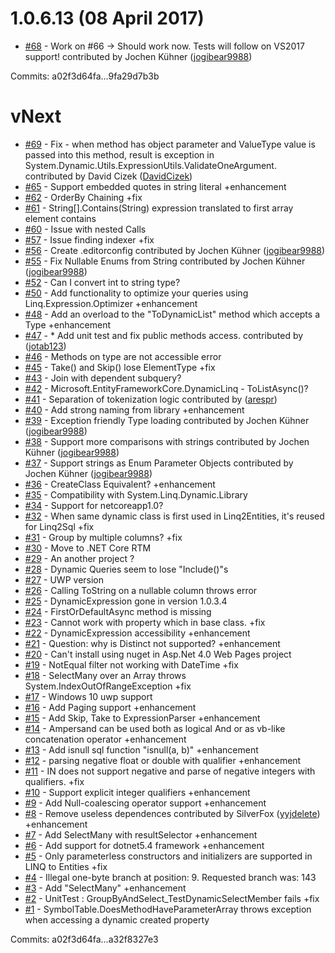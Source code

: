 # 1.0.6.13 (08 April 2017)

 - [#68](https://github.com/StefH/System.Linq.Dynamic.Core/pull/68) - Work on #66 -> Should work now. Tests will follow on VS2017 support! contributed by Jochen Kühner ([jogibear9988](https://github.com/jogibear9988))

Commits: a02f3d64fa...9fa29d7b3b


# vNext

 - [#69](https://github.com/StefH/System.Linq.Dynamic.Core/pull/69) - Fix - when method has object parameter and ValueType value is passed into this method, result is exception in System.Dynamic.Utils.ExpressionUtils.ValidateOneArgument. contributed by David Cizek ([DavidCizek](https://github.com/DavidCizek))
 - [#65](https://github.com/StefH/System.Linq.Dynamic.Core/issues/65) - Support embedded quotes in string literal +enhancement
 - [#62](https://github.com/StefH/System.Linq.Dynamic.Core/issues/62) - OrderBy Chaining +fix
 - [#61](https://github.com/StefH/System.Linq.Dynamic.Core/issues/61) - String[].Contains(String) expression translated to first array element contains
 - [#60](https://github.com/StefH/System.Linq.Dynamic.Core/issues/60) - Issue with nested Calls
 - [#57](https://github.com/StefH/System.Linq.Dynamic.Core/issues/57) - Issue finding indexer +fix
 - [#56](https://github.com/StefH/System.Linq.Dynamic.Core/pull/56) - Create .editorconfig contributed by Jochen Kühner ([jogibear9988](https://github.com/jogibear9988))
 - [#55](https://github.com/StefH/System.Linq.Dynamic.Core/pull/55) - Fix Nullable Enums from String contributed by Jochen Kühner ([jogibear9988](https://github.com/jogibear9988))
 - [#52](https://github.com/StefH/System.Linq.Dynamic.Core/issues/52) - Can I convert int to string type?
 - [#50](https://github.com/StefH/System.Linq.Dynamic.Core/issues/50) - Add functionality to optimize your queries using Linq.Expression.Optimizer +enhancement
 - [#48](https://github.com/StefH/System.Linq.Dynamic.Core/issues/48) - Add an overload to the "ToDynamicList" method which accepts a Type +enhancement
 - [#47](https://github.com/StefH/System.Linq.Dynamic.Core/pull/47) - * Add unit test and fix public methods access. contributed by ([jotab123](https://github.com/jotab123))
 - [#46](https://github.com/StefH/System.Linq.Dynamic.Core/issues/46) - Methods on type are not accessible error
 - [#45](https://github.com/StefH/System.Linq.Dynamic.Core/issues/45) - Take() and Skip() lose ElementType +fix
 - [#43](https://github.com/StefH/System.Linq.Dynamic.Core/issues/43) - Join with dependent subquery?
 - [#42](https://github.com/StefH/System.Linq.Dynamic.Core/issues/42) - Microsoft.EntityFrameworkCore.DynamicLinq - ToListAsync()?
 - [#41](https://github.com/StefH/System.Linq.Dynamic.Core/pull/41) - Separation of tokenization logic contributed by ([arespr](https://github.com/arespr))
 - [#40](https://github.com/StefH/System.Linq.Dynamic.Core/issues/40) - Add strong naming from library +enhancement
 - [#39](https://github.com/StefH/System.Linq.Dynamic.Core/pull/39) - Exception friendly Type loading contributed by Jochen Kühner ([jogibear9988](https://github.com/jogibear9988))
 - [#38](https://github.com/StefH/System.Linq.Dynamic.Core/pull/38) - Support more comparisons with strings contributed by Jochen Kühner ([jogibear9988](https://github.com/jogibear9988))
 - [#37](https://github.com/StefH/System.Linq.Dynamic.Core/pull/37) - Support strings as Enum Parameter Objects contributed by Jochen Kühner ([jogibear9988](https://github.com/jogibear9988))
 - [#36](https://github.com/StefH/System.Linq.Dynamic.Core/issues/36) - CreateClass Equivalent? +enhancement
 - [#35](https://github.com/StefH/System.Linq.Dynamic.Core/issues/35) - Compatibility with System.Linq.Dynamic.Library 
 - [#34](https://github.com/StefH/System.Linq.Dynamic.Core/issues/34) - Support for netcoreapp1.0?
 - [#32](https://github.com/StefH/System.Linq.Dynamic.Core/issues/32) - When same dynamic class is first used in Linq2Entities, it's reused for Linq2Sql +fix
 - [#31](https://github.com/StefH/System.Linq.Dynamic.Core/issues/31) - Group by multiple columns? +fix
 - [#30](https://github.com/StefH/System.Linq.Dynamic.Core/issues/30) - Move to .NET Core RTM
 - [#29](https://github.com/StefH/System.Linq.Dynamic.Core/issues/29) - An another project ?
 - [#28](https://github.com/StefH/System.Linq.Dynamic.Core/issues/28) - Dynamic Queries seem to lose "Include()"s
 - [#27](https://github.com/StefH/System.Linq.Dynamic.Core/issues/27) - UWP version
 - [#26](https://github.com/StefH/System.Linq.Dynamic.Core/issues/26) - Calling ToString on a nullable column throws error
 - [#25](https://github.com/StefH/System.Linq.Dynamic.Core/issues/25) - DynamicExpression gone in version 1.0.3.4
 - [#24](https://github.com/StefH/System.Linq.Dynamic.Core/issues/24) - FirstOrDefaultAsync method is missing
 - [#23](https://github.com/StefH/System.Linq.Dynamic.Core/issues/23) - Cannot work with property which in base class. +fix
 - [#22](https://github.com/StefH/System.Linq.Dynamic.Core/issues/22) - DynamicExpression accessibility +enhancement
 - [#21](https://github.com/StefH/System.Linq.Dynamic.Core/issues/21) - Question: why is Distinct not supported? +enhancement
 - [#20](https://github.com/StefH/System.Linq.Dynamic.Core/issues/20) - Can't install using nuget in Asp.Net 4.0 Web Pages project
 - [#19](https://github.com/StefH/System.Linq.Dynamic.Core/issues/19) - NotEqual filter not working with DateTime +fix
 - [#18](https://github.com/StefH/System.Linq.Dynamic.Core/issues/18) - SelectMany over an Array throws System.IndexOutOfRangeException +fix
 - [#17](https://github.com/StefH/System.Linq.Dynamic.Core/issues/17) - Windows 10 uwp support
 - [#16](https://github.com/StefH/System.Linq.Dynamic.Core/issues/16) - Add Paging support +enhancement
 - [#15](https://github.com/StefH/System.Linq.Dynamic.Core/issues/15) - Add Skip, Take to ExpressionParser +enhancement
 - [#14](https://github.com/StefH/System.Linq.Dynamic.Core/issues/14) - Ampersand can be used both as logical And or as vb-like concatenation operator +enhancement
 - [#13](https://github.com/StefH/System.Linq.Dynamic.Core/issues/13) - Add isnull sql function "isnull(a, b)" +enhancement
 - [#12](https://github.com/StefH/System.Linq.Dynamic.Core/issues/12) - parsing negative float or double with qualifier +enhancement
 - [#11](https://github.com/StefH/System.Linq.Dynamic.Core/issues/11) - IN does not support negative and parse of negative integers with qualifiers. +fix
 - [#10](https://github.com/StefH/System.Linq.Dynamic.Core/issues/10) - Support explicit integer qualifiers +enhancement
 - [#9](https://github.com/StefH/System.Linq.Dynamic.Core/issues/9) - Add Null-coalescing operator support +enhancement
 - [#8](https://github.com/StefH/System.Linq.Dynamic.Core/pull/8) - Remove useless dependences contributed by SilverFox ([yyjdelete](https://github.com/yyjdelete)) +enhancement
 - [#7](https://github.com/StefH/System.Linq.Dynamic.Core/issues/7) - Add SelectMany with resultSelector +enhancement
 - [#6](https://github.com/StefH/System.Linq.Dynamic.Core/issues/6) - Add support for dotnet5.4 framework +enhancement
 - [#5](https://github.com/StefH/System.Linq.Dynamic.Core/issues/5) - Only parameterless constructors and initializers are supported in LINQ to Entities +fix
 - [#4](https://github.com/StefH/System.Linq.Dynamic.Core/issues/4) - Illegal one-byte branch at position: 9. Requested branch was: 143
 - [#3](https://github.com/StefH/System.Linq.Dynamic.Core/issues/3) - Add "SelectMany" +enhancement
 - [#2](https://github.com/StefH/System.Linq.Dynamic.Core/issues/2) - UnitTest : GroupByAndSelect_TestDynamicSelectMember fails +fix
 - [#1](https://github.com/StefH/System.Linq.Dynamic.Core/issues/1) - SymbolTable.DoesMethodHaveParameterArray throws exception when accessing a dynamic created property

Commits: a02f3d64fa...a32f8327e3
